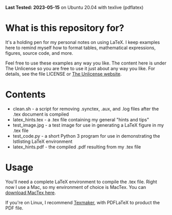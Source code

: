 **Last Tested: 2023-05-15** on Ubuntu 20.04 with texlive (pdflatex)

# What is this repository for?

It's a holding pen for my personal notes on using LaTeX. I keep examples here to remind myself how to format tables, mathematical expressions, figures, source code, and more. 

Feel free to use these examples any way you like. The content here is under The Unlicense so you are free to use it just about any way you like. For details, see the file LICENSE or [The Unlicense website](https://unlicense.org/).

Contents 
========

- clean.sh - a script for removing .synctex, .aux, and .log files after the .tex document is compiled
- latex_hints.tex - a .tex file containing my general "hints and tips"
- test_image.jpg - a test image for use in generating a LaTeX figure in my .tex file
- test_code.py - a short Python 3 program for use in demonstrating the lstlisting LaTeX environment
- latex_hints.pdf - the compiled .pdf resulting from my .tex file

Usage
=====

You'll need a complete LaTeX environment to compile the .tex file. Right now I use a Mac, so my environment of choice is MacTex. You can [download MacTex here](https://tug.org/mactex/).

If you're on Linux, I recommend [Texmaker](https://www.xm1math.net/texmaker/), with PDFLaTeX to product the PDF file. 

